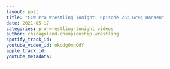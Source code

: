 ```yaml
---
layout: post
title: "CCW Pro Wrestling Tonight: Episode 26: Greg Hansen"
date: 2021-05-17
categories: pro-wrestling-tonight videos
author: chicagoland-championship-wrestling
spotify_track_id: 
youtube_video_id: okodg0mnOdY
apple_track_id: 
youtube_metadata: 
---
```

